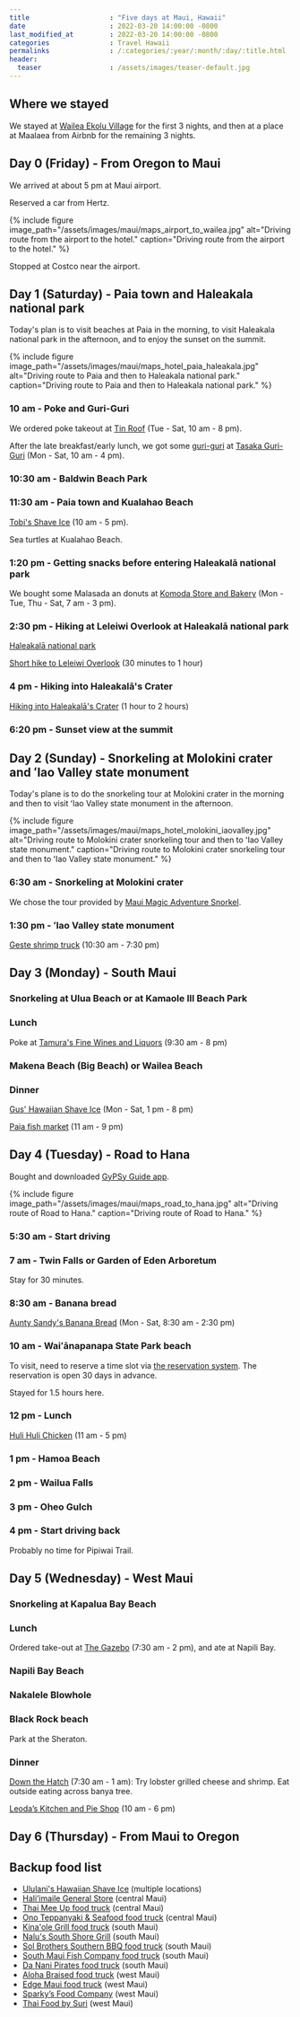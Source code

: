 ```yaml
---
title                    : "Five days at Maui, Hawaii"
date                     : 2022-03-20 14:00:00 -0800
last_modified_at         : 2022-03-20 14:00:00 -0800
categories               : Travel Hawaii
permalinks               : /:categories/:year/:month/:day/:title.html
header:
  teaser                 : /assets/images/teaser-default.jpg
---
```


## Where we stayed

We stayed at [Wailea Ekolu Village](https://www.destinationhotels.com/destination-residences-wailea/condos/wailea-ekolu-village) for the first 3 nights, and then at a place at Maalaea from Airbnb for the remaining 3 nights.

## Day 0 (Friday) - From Oregon to Maui

We arrived at about 5 pm at Maui airport.

Reserved a car from Hertz.

{% include figure image_path="/assets/images/maui/maps_airport_to_wailea.jpg" alt="Driving route from the airport to the hotel." caption="Driving route from the airport to the hotel." %}

Stopped at Costco near the airport.

## Day 1 (Saturday) - Paia town and Haleakala national park

Today's plan is to visit beaches at Paia in the morning, to visit Haleakala national park in the afternoon, and to enjoy the sunset on the summit.

{% include figure image_path="/assets/images/maui/maps_hotel_paia_haleakala.jpg" alt="Driving route to Paia and then to Haleakala national park." caption="Driving route to Paia and then to Haleakala national park." %}

### 10 am - Poke and Guri-Guri

We ordered poke takeout at [Tin Roof](http://www.tinroofmaui.com/) (Tue - Sat, 10 am - 8 pm).

After the late breakfast/early lunch, we got some [guri-guri](https://en.wikipedia.org/wiki/Tasaka_Guri-Guri) at [Tasaka Guri-Guri](https://www.instagram.com/tasakaguriguri/?hl=en) (Mon - Sat, 10 am - 4 pm).

### 10:30 am - Baldwin Beach Park

### 11:30 am - Paia town and Kualahao Beach

[Tobi's Shave Ice](https://www.tobismaui.com/) (10 am - 5 pm).

Sea turtles at Kualahao Beach.

### 1:20 pm - Getting snacks before entering Haleakalā national park

We bought some Malasada an donuts at [Komoda Store and Bakery](https://www.tripadvisor.com/Restaurant_Review-g60635-d820334-Reviews-Komoda_Store_and_Bakery-Makawao_Maui_Hawaii.html) (Mon - Tue, Thu - Sat, 7 am - 3 pm).

### 2:30 pm - Hiking at Leleiwi Overlook at Haleakalā national park

[Haleakalā national park](https://www.nps.gov/hale/index.htm)

[Short hike to Leleiwi Overlook](https://www.nps.gov/thingstodo/short-hike-to-leleiwi-overlook.htm) (30 minutes to 1 hour)

### 4 pm - Hiking into Haleakalā's Crater

[Hiking into Haleakalā's Crater](https://www.nps.gov/thingstodo/moderate-hike-into-into-haleakala-crater.htm) (1 hour to 2 hours)

### 6:20 pm - Sunset view at the summit

## Day 2 (Sunday) - Snorkeling at Molokini crater and ʻIao Valley state monument

Today's plane is to do the snorkeling tour at Molokini crater in the morning and then to visit ʻIao Valley state monument in the afternoon.

{% include figure image_path="/assets/images/maui/maps_hotel_molokini_iaovalley.jpg" alt="Driving route to Molokini crater snorkeling tour and then to ʻIao Valley state monument." caption="Driving route to Molokini crater snorkeling tour and then to ʻIao Valley state monument." %}

### 6:30 am - Snorkeling at Molokini crater

We chose the tour provided by [Maui Magic Adventure Snorkel](https://www.mauimagicsnorkel.com/).

### 1:30 pm - ʻIao Valley state monument

[Geste shrimp truck](https://gesteshrimp.com/) (10:30 am - 7:30 pm)

## Day 3 (Monday) - South Maui

### Snorkeling at Ulua Beach or at Kamaole III Beach Park

### Lunch

Poke at [Tamura's Fine Wines and Liquors](https://www.tamurasfinewine.com/) (9:30 am - 8 pm)

### Makena Beach (Big Beach) or Wailea Beach

### Dinner

[Gus' Hawaiian Shave Ice](https://www.facebook.com/gusshaveice/) (Mon - Sat, 1 pm - 8 pm)

[Paia fish market](https://paiafishmarket.com/) (11 am - 9 pm)

## Day 4 (Tuesday) - Road to Hana

Bought and downloaded [GyPSy Guide app](https://gypsyguide.com/tour/road-to-hana-maui/).

{% include figure image_path="/assets/images/maui/maps_road_to_hana.jpg" alt="Driving route of Road to Hana." caption="Driving route of Road to Hana." %}

### 5:30 am - Start driving

### 7 am - Twin Falls or Garden of Eden Arboretum

Stay for 30 minutes.
### 8:30 am - Banana bread

[Aunty Sandy's Banana Bread](https://auntysandys.com/) (Mon - Sat, 8:30 am - 2:30 pm)

### 10 am - Waiʻānapanapa State Park beach

To visit, need to reserve a time slot via [the reservation system](https://www.gowaianapanapa.com/). The reservation is open 30 days in advance.

Stayed for 1.5 hours here.

### 12 pm - Lunch

[Huli Huli Chicken](https://www.tripadvisor.com/Restaurant_Review-g60630-d7284702-Reviews-Huli_Huli_Chicken-Hana_Maui_Hawaii.html) (11 am - 5 pm)

### 1 pm - Hamoa Beach

### 2 pm - Wailua Falls

### 3 pm - Oheo Gulch

### 4 pm - Start driving back

Probably no time for Pipiwai Trail.

## Day 5 (Wednesday) - West Maui

### Snorkeling at Kapalua Bay Beach

### Lunch

Ordered take-out at [The Gazebo](https://www.tripadvisor.com/Restaurant_Review-g60634-d404362-Reviews-Gazebo_Restaurant_at_Napili_Shores-Lahaina_Maui_Hawaii.html) (7:30 am - 2 pm), and ate at Napili Bay.

### Napili Bay Beach

### Nakalele Blowhole

### Black Rock beach

Park at the Sheraton.

### Dinner

[Down the Hatch](https://www.dthmaui.com/down-the-hatch/) (7:30 am - 1 am): Try lobster grilled cheese and shrimp. Eat outside eating across banya tree.

[Leoda’s Kitchen and Pie Shop](https://www.leodas.com/) (10 am - 6 pm)

## Day 6 (Thursday) - From Maui to Oregon

## Backup food list

- [Ululani's Hawaiian Shave Ice](https://www.ululanishawaiianshaveice.com/) (multiple locations)
- [Hali’imaile General Store](https://hgsmaui.com/) (central Maui)
- [Thai Mee Up food truck](https://www.facebook.com/thaimeeup/) (central Maui)
- [Ono Teppanyaki & Seafood food truck](https://www.instagram.com/ono.teppanyaki.seafood/?hl=en) (central Maui)
- [Kina'ole Grill food truck](https://www.facebook.com/KinaoleGrillFoodTruck/) (south Maui)
- [Nalu's South Shore Grill](https://naluskihei.com/) (south Maui)
- [Sol Brothers Southern BBQ food truck](https://sol-brothers-bbq.business.site/?utm_source=gmb&utm_medium=referral) (south Maui)
- [South Maui Fish Company food truck](https://www.facebook.com/South-Maui-Fish-Company-1467020770229232/) (south Maui)
- [Da Nani Pirates food truck](https://www.dananipirates.com/menu) (south Maui)
- [Aloha Braised food truck](https://www.facebook.com/alohabraisedfoodtruck/) (west Maui)
- [Edge Maui food truck](https://www.facebook.com/edgemaui/) (west Maui)
- [Sparky’s Food Company](https://www.instagram.com/sparkysfoodco/?hl=en) (west Maui)
- [Thai Food by Suri](https://www.facebook.com/thaifoodbysuri/) (west Maui)
